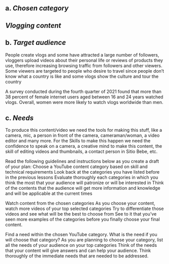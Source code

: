 ##  a. ***Chosen category***
## *Vlogging content*

## b. ***Target audience***
 People create vlogs and some have attracted a large number of followers, vloggers upload videos about their personal life or reviews of products they use, therefore increasing browsing traffic from followers and other viewers.
Some viewers are targeted to people who desire to travel since people don’t know what a country is like and some vlogs show the culture and tour the country
 
A survey conducted during the fourth quarter of 2021 found that more than 38 percent of female internet users aged between 16 and 24 years watched vlogs. Overall, women were more likely to watch vlogs worldwide than men.

## c. ***Needs***
To produce this content/video we need the tools for making this stuff, like a camera, mic, a person in front of the camera, cameraman/woman, a video editor and many more. For the Skills to make this happen we need the confidence to speak on a camera, a creative mind to make this content, the skill of editing videos and thumbnails, a contact person in Sitio Bebe, etc. 

Read the following guidelines and instructions below as you create a draft of your plan:
Choose a YouTube content category based on skill and technical requirements
Look back at the categories you have listed before in the previous lessons
Evaluate thoroughly each categories in which you think the most that your audience will patronize or will be interested in
Think of the contents that the audience will get more information and knowledge and will be applicable at the current times

Watch content from the chosen categories
As you choose your content, watch more videos of your top selected categories
Try to differentiate those videos and see what will be the best to choose from
See to it that you’ve seen more examples of the categories before you finally choose your final content.

Find a need within the chosen YouTube category.
What is the need if you will choose that category? As you are planning to choose your category, list all the needs of your audience on your top categories 
Think of the needs that your content will give answers and can help your audience. 
Think thoroughly of the immediate needs that are needed to be addressed.


